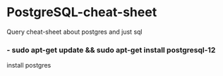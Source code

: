 # PostgreSQL-cheat-sheet
Query cheat-sheet about postgres and just sql

### - sudo apt-get update && sudo apt-get install postgresql-12
install postgres
